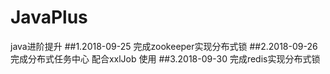 # JavaPlus
java进阶提升
##1.2018-09-25 完成zookeeper实现分布式锁
##2.2018-09-26 完成分布式任务中心 配合xxlJob 使用
##3.2018-09-30 完成redis实现分布式锁
